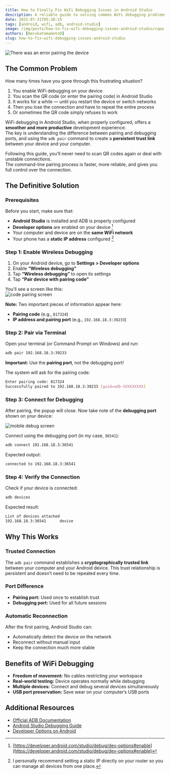 ```yaml
---
title: How to Finally Fix WiFi Debugging Issues in Android Studio
description: A reliable guide to solving common WiFi debugging problems in Android Studio using ADB pairing. Learn how to connect your device without QR codes or unstable connections.
date: 2025-07-31T05:30:15
tags: [android, wifi, adb, android-studio]
image: /img/posts/how-to-fix-wifi-debugging-issues-android-studio/capa.webp
authors: [HarukaYamamoto0]
slug: how-to-fix-wifi-debugging-issues-android-studio
---
```


![There was an error pairing the device](https://imgur.com/T2L39DI.jpg)

## The Common Problem

How many times have you gone through this frustrating situation?

1. You enable WiFi debugging on your device
2. You scan the QR code (or enter the pairing code) in Android Studio
3. It works for a while — until you restart the device or switch networks
4. Then you lose the connection and have to repeat the entire process
5. Or sometimes the QR code simply refuses to work

WiFi debugging in Android Studio, when properly configured, offers a **smoother and more productive** development experience.  
The key is understanding the difference between pairing and debugging ports, and using the `adb pair` command to create a **persistent trust link** between your device and your computer.

Following this guide, you’ll never need to scan QR codes again or deal with unstable connections.  
The command-line pairing process is faster, more reliable, and gives you full control over the connection.

<!-- truncate -->

## The Definitive Solution

### Prerequisites

Before you start, make sure that:

- **Android Studio** is installed and ADB is properly configured
- **Developer options** are enabled on your device [^1]
- Your computer and device are on the **same WiFi network**
- Your phone has a **static IP address** configured [^2]

### Step 1: Enable Wireless Debugging

1. On your Android device, go to **Settings > Developer options**
2. Enable **“Wireless debugging”**
3. Tap **“Wireless debugging”** to open its settings
4. Tap **“Pair device with pairing code”**

You’ll see a screen like this:  
![code pairing screen](https://imgur.com/wZmKWN4.jpg)

**Note:** Two important pieces of information appear here:

- **Pairing code** (e.g., `817324`)
- **IP address and pairing port** (e.g., `192.168.18.3:39233`)

### Step 2: Pair via Terminal

Open your terminal (or Command Prompt on Windows) and run:

```bash
adb pair 192.168.18.3:39233
```

**Important:** Use the **pairing port**, not the debugging port!

The system will ask for the pairing code:

```bash
Enter pairing code: 817324
Successfully paired to 192.168.18.3:39233 [guid=adb-XXXXXXXXX]
```

### Step 3: Connect for Debugging

After pairing, the popup will close.
Now take note of the **debugging port** shown on your device:

<img src="https://imgur.com/RBTrH4D.jpg" alt="mobile debug screen" />

Connect using the debugging port (in my case, `36541`):

```bash
adb connect 192.168.18.3:36541
```

Expected output:

```bash
connected to 192.168.18.3:36541
```

### Step 4: Verify the Connection

Check if your device is connected:

```bash
adb devices
```

Expected result:

```bash
List of devices attached
192.168.18.3:36541      device
```

## Why This Works

### Trusted Connection

The `adb pair` command establishes a **cryptographically trusted link** between your computer and your Android device.
This trust relationship is persistent and doesn’t need to be repeated every time.

### Port Difference

- **Pairing port:** Used once to establish trust
- **Debugging port:** Used for all future sessions

### Automatic Reconnection

After the first pairing, Android Studio can:

- Automatically detect the device on the network
- Reconnect without manual input
- Keep the connection much more stable

## Benefits of WiFi Debugging

- **Freedom of movement:** No cables restricting your workspace
- **Real-world testing:** Device operates normally while debugging
- **Multiple devices:** Connect and debug several devices simultaneously
- **USB port preservation:** Save wear on your computer’s USB ports

## Additional Resources

- [Official ADB Documentation](https://developer.android.com/studio/command-line/adb)
- [Android Studio Debugging Guide](https://developer.android.com/studio/debug)
- [Developer Options on Android](https://developer.android.com/studio/debug/dev-options)

[^1]: [https://developer.android.com/studio/debug/dev-options#enable](https://developer.android.com/studio/debug/dev-options#enable)
[^2]: I personally recommend setting a static IP directly on your router so you can manage all devices from one place.
